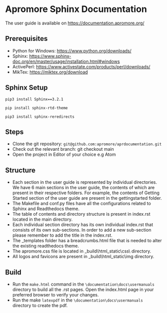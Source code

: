 
# Apromore Sphinx Documentation

The user guide is available on https://documentation.apromore.org/

## Prerequisites
- Python for Windows: https://www.python.org/downloads/
- Sphinx: https://www.sphinx-doc.org/en/master/usage/installation.html#windows
- ActivePerl: https://www.activestate.com/products/perl/downloads/
- MikTex: https://miktex.org/download

## Sphinx Setup
`pip3 install Sphinx==3.2.1`

`pip install sphinx-rtd-theme`

`pip3 install sphinx-reredirects`

## Steps
- Clone the git repository: `git@github.com:apromore/aprdocumentation.git`
- Check out the relevant branch: git checkout main
- Open the project in Editor of your choice e.g Atom

## Structure
- Each section in the user guide is represented by individual directories. We have 6 main sections in the user guide, the contents of which are present in their respective folders. For example, the contents of Getting Started section of the user guide are present in the gettingstarted folder. 
- The Makefile and conf.py files have all the configurations related to Sphinx and Readthedocs theme.
- The table of contents and directory structure is present in index.rst located in the main directory. 
- Each individual section directory has its own individual index.rst that consists of its own sub-sections. In order to add a new sub-section please remember to add the title in the index.rst.
- The _templates folder has a breadcrumbs.html file that is needed to alter the existing readthedocs theme.
- The apromore.css file is located in _build\html\_static\css\ directory.
- All logos and favicons are present in _build\html_static\img directory.

## Build
- Run the `make.html` command in the `\documentation\docs\usermanuals` directory to build all the .rst pages. Open the index.html page in your preferred browser to verify your changes.
- Run the make `latexpdf` in the `\documentation\docs\usermanuals` directory to create the pdf.

